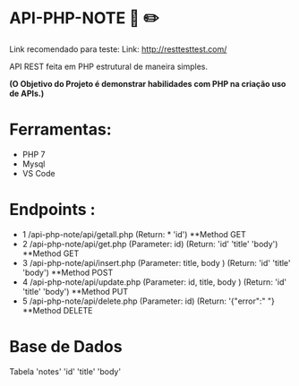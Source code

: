 # API-PHP-NOTE :notebook: :pencil2:

Link recomendado para teste:
Link: http://resttesttest.com/

API REST feita em PHP estrutural de maneira simples.

 **(O Objetivo do Projeto é demonstrar habilidades com PHP na criação uso de APIs.)**
# Ferramentas:
* PHP 7
* Mysql
* VS Code
# Endpoints :
* 1 /api-php-note/api/getall.php (Return: * 'id')  **Method GET
* 2 /api-php-note/api/get.php (Parameter: id) (Return: 'id' 'title' 'body') **Method GET
* 3 /api-php-note/api/insert.php (Parameter: title, body ) (Return: 'id' 'title' 'body') **Method POST
* 4 /api-php-note/api/update.php (Parameter: id, title, body ) (Return: 'id' 'title' 'body') **Method PUT
* 5 /api-php-note/api/delete.php (Parameter: id) (Return: '{"error":" "} **Method DELETE

# Base de Dados 
Tabela 'notes'
'id'
'title'
'body'
